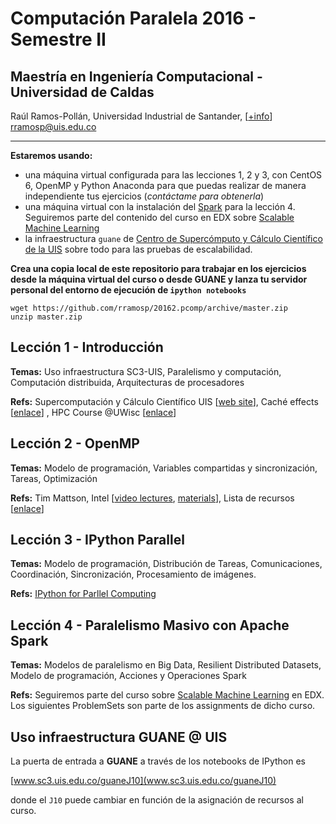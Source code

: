 # **Computación Paralela** 2016 - Semestre II

## Maestría en Ingeniería Computacional - Universidad de Caldas

Raúl Ramos-Pollán, Universidad Industrial de Santander, \[[+info](https://sites.google.com/site/rulixrp/courses)\] [rramosp@uis.edu.co](mailto:rramosp@uis.edu.co)

---

**Estaremos usando:**

+ una máquina virtual configurada para las lecciones 1, 2 y 3, con CentOS 6, OpenMP y Python Anaconda para que puedas realizar de manera independiente tus ejercicios (_contáctame para obtenerla_)
+ una máquina virtual con la instalación del [Spark](http://spark.apache.org/) para la lección 4. Seguiremos parte del contenido del curso en EDX sobre [Scalable Machine Learning](https://courses.edx.org/courses/BerkeleyX/CS190.1x/1T2015/info)
+ la infraestructura `guane` de [Centro de Supercómputo y Cálculo Científico de la UIS](http://www.sc3.uis.edu.co) sobre todo para las pruebas de escalabilidad.

**Crea una copia local de este repositorio para trabajar en los ejercicios desde la máquina virtual del curso o desde GUANE y lanza tu servidor personal del entorno de ejecución de `ipython notebooks`**

    wget https://github.com/rramosp/20162.pcomp/archive/master.zip
    unzip master.zip

## Lección 1 - Introducción

**Temas:** Uso infraestructura SC3-UIS, Paralelismo y computación, Computación distribuida, Arquitecturas de procesadores

**Refs:** Supercomputación y Cálculo Científico UIS [[web site](http://www.sc3.uis.edu.co/)], Caché effects [[enlace](http://igoro.com/archive/gallery-of-processor-cache-effects/)] , HPC Course @UWisc [[enlace](http://sbel.wisc.edu/Courses/ME964/2012/)]

## Lección 2 - OpenMP
**Temas:** Modelo de programación, Variables compartidas y sincronización, Tareas, Optimización

**Refs:** Tim Mattson, Intel [[video lectures](http://www.youtube.com/watch?v=nE-xN4Bf8XI&list=PLLX-Q6B8xqZ8n8bwjGdzBJ25X2utwnoEG), [materials](https://software.intel.com/en-us/courseware/249662)], Lista de recursos [[enlace](http://www.compunity.org/training/tutorials/)]

## Lección 3 - IPython Parallel
**Temas:** Modelo de programación, Distribución de Tareas, Comunicaciones, Coordinación, Sincronización, Procesamiento de imágenes.

**Refs:** [IPython for Parllel Computing](https://ipython.org/ipython-doc/3/parallel/index.html)

## Lección 4 - Paralelismo Masivo con Apache Spark
**Temas:** Modelos de paralelismo en Big Data, Resilient Distributed Datasets, Modelo de programación, Acciones y Operaciones Spark

**Refs:**  Seguiremos parte del curso sobre [Scalable Machine Learning](https://courses.edx.org/courses/BerkeleyX/CS190.1x/1T2015/info) en EDX. Los siguientes ProblemSets son parte de los assignments de dicho curso.


## Uso infraestructura **GUANE** @ **UIS**

La puerta de entrada a **GUANE** a través de los notebooks de IPython es

[www.sc3.uis.edu.co/guaneJ10](www.sc3.uis.edu.co/guaneJ10)

donde el `J10` puede cambiar en función de la asignación de recursos al curso.
